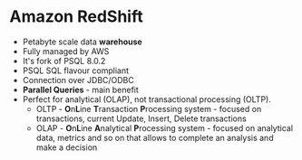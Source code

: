 # Amazon RedShift

* Petabyte scale data **warehouse**
* Fully managed by AWS
* It's fork of PSQL 8.0.2
* PSQL SQL flavour compliant
* Connection over JDBC/ODBC
* **Parallel Queries** - main benefit
* Perfect for analytical (OLAP), not transactional processing (OLTP).
  * OLTP - **O**n**L**ine **T**ransaction **P**rocessing system - focused on transactions, current Update, Insert, Delete transactions
  * OLAP - **O**n**L**ine **A**nalytical **P**rocessing system - focused on analytical data, metrics and so on that allows to complete an analysis and make a decision
